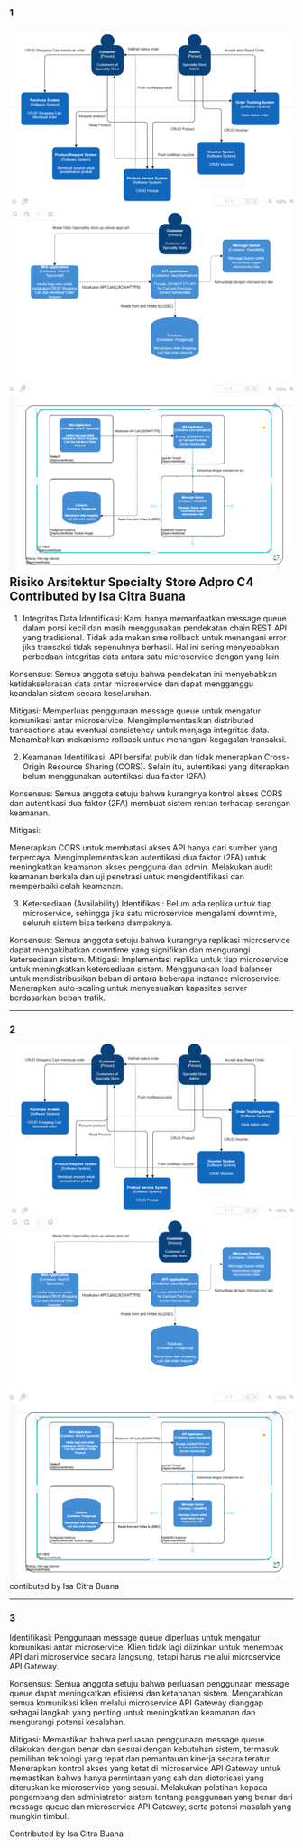 ### 1
![](docs/context.png)
![](docs/container.png)
![](docs/deployment.png)
Risiko Arsitektur Specialty Store Adpro C4
Contributed by Isa Citra Buana
----------------------------------------------
1. Integritas Data
   Identifikasi: Kami hanya memanfaatkan message queue dalam porsi kecil dan masih menggunakan pendekatan chain REST API yang tradisional. Tidak ada mekanisme rollback untuk menangani error jika transaksi tidak sepenuhnya berhasil. Hal ini sering menyebabkan perbedaan integritas data antara satu microservice dengan yang lain.

Konsensus: 
Semua anggota setuju bahwa pendekatan ini menyebabkan ketidakselarasan data antar microservice dan dapat mengganggu keandalan sistem secara keseluruhan.


Mitigasi:
Memperluas penggunaan message queue untuk mengatur komunikasi antar microservice.
Mengimplementasikan distributed transactions atau eventual consistency untuk menjaga integritas data.
Menambahkan mekanisme rollback untuk menangani kegagalan transaksi.

2. Keamanan
   Identifikasi: API bersifat publik dan tidak menerapkan Cross-Origin Resource Sharing (CORS). Selain itu, autentikasi yang diterapkan belum menggunakan autentikasi dua faktor (2FA).

Konsensus: Semua anggota setuju bahwa kurangnya kontrol akses CORS dan autentikasi dua faktor (2FA) membuat sistem rentan terhadap serangan keamanan.

Mitigasi:

Menerapkan CORS untuk membatasi akses API hanya dari sumber yang terpercaya.
Mengimplementasikan autentikasi dua faktor (2FA) untuk meningkatkan keamanan akses pengguna dan admin.
Melakukan audit keamanan berkala dan uji penetrasi untuk mengidentifikasi dan memperbaiki celah keamanan.

3. Ketersediaan (Availability)
   Identifikasi: Belum ada replika untuk tiap microservice, sehingga jika satu microservice mengalami downtime, seluruh sistem bisa terkena dampaknya.

Konsensus:
Semua anggota setuju bahwa kurangnya replikasi microservice dapat mengakibatkan downtime yang signifikan dan mengurangi ketersediaan sistem.
Mitigasi:
Implementasi replika untuk tiap microservice untuk meningkatkan ketersediaan sistem.
Menggunakan load balancer untuk mendistribusikan beban di antara beberapa instance microservice.
Menerapkan auto-scaling untuk menyesuaikan kapasitas server berdasarkan beban trafik.


-----------------------------------------------------
### 2
![](docs/context.png)
![](docs/container.png)
![](docs/deployment.png)
contibuted by Isa Citra Buana

---------------------------------------------------
### 3
Identifikasi:
Penggunaan message queue diperluas untuk mengatur komunikasi antar microservice.
Klien tidak lagi diizinkan untuk menembak API dari microservice secara langsung, tetapi harus melalui microservice API Gateway.

Konsensus:
Semua anggota setuju bahwa perluasan penggunaan message queue dapat meningkatkan efisiensi dan ketahanan sistem.
Mengarahkan semua komunikasi klien melalui microservice API Gateway dianggap sebagai langkah yang penting untuk meningkatkan keamanan dan mengurangi potensi kesalahan.

Mitigasi:
Memastikan bahwa perluasan penggunaan message queue dilakukan dengan benar dan sesuai dengan kebutuhan sistem, termasuk pemilihan teknologi yang tepat dan pemantauan kinerja secara teratur.
Menerapkan kontrol akses yang ketat di microservice API Gateway untuk memastikan bahwa hanya permintaan yang sah dan diotorisasi yang diteruskan ke microservice yang sesuai.
Melakukan pelatihan kepada pengembang dan administrator sistem tentang penggunaan yang benar dari message queue dan microservice API Gateway, serta potensi masalah yang mungkin timbul.

Contributed by Isa Citra Buana




